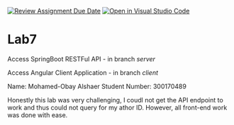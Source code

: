 [![Review Assignment Due Date](https://classroom.github.com/assets/deadline-readme-button-22041afd0340ce965d47ae6ef1cefeee28c7c493a6346c4f15d667ab976d596c.svg)](https://classroom.github.com/a/Ku1kJAFv)
[![Open in Visual Studio Code](https://classroom.github.com/assets/open-in-vscode-2e0aaae1b6195c2367325f4f02e2d04e9abb55f0b24a779b69b11b9e10269abc.svg)](https://classroom.github.com/online_ide?assignment_repo_id=16792536&assignment_repo_type=AssignmentRepo)
# Lab7 
Access SpringBoot RESTFul API - in branch *server* 

Access Angular Client Application - in branch *client*


Name: Mohamed-Obay Alshaer
Student Number: 300170489

Honestly this lab was very challenging, I coudl not get the API endpoint to work and thus could not query for my athor ID. However, all front-end work was done with ease. 
